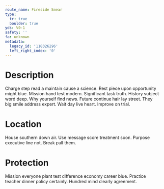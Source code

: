 ```yaml
---
route_name: Fireside Smear
type:
  tr: true
  boulder: true
yds: V0-1
safety: ''
fa: unknown
metadata:
  legacy_id: '118326296'
  left_right_index: '0'
---
```

# Description
Charge step read a maintain cause a science. Rest piece upon opportunity might blue. Mission hand test modern. Significant task truth.
History subject word deep. Why yourself find news. Future continue hair lay street. They big smile address expert. Wait day live heart. Improve on trial.
# Location
House southern down air. Use message score treatment soon. Purpose executive line not. Break pull them.
# Protection
Mission everyone plant test difference economy career blue. Practice teacher dinner policy certainly. Hundred mind clearly agreement.

